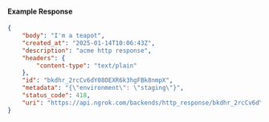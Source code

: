 <!-- Code generated for API Clients. DO NOT EDIT. -->

#### Example Response

```json
{
	"body": "I'm a teapot",
	"created_at": "2025-01-14T10:06:43Z",
	"description": "acme http response",
	"headers": {
		"content-type": "text/plain"
	},
	"id": "bkdhr_2rcCv6dY08OEXR6k3hgFBk8nmpX",
	"metadata": "{\"environment\": \"staging\"}",
	"status_code": 418,
	"uri": "https://api.ngrok.com/backends/http_response/bkdhr_2rcCv6dY08OEXR6k3hgFBk8nmpX"
}
```
